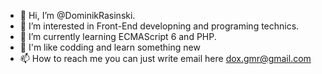 - 👋 Hi, I’m @DominikRasinski.
- 👀 I’m interested in Front-End developning and programing technics.
- 🌱 I’m currently learning ECMAScript 6 and PHP.
- 💞️ I'm like codding and learn something new 
- 📫 How to reach me you can just write email here dox.gmr@gmail.com

<!---
DominikRasinski/DominikRasinski is a ✨ special ✨ repository because its `README.md` (this file) appears on your GitHub profile.
You can click the Preview link to take a look at your changes.
--->
